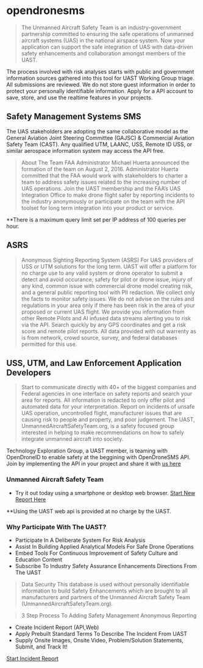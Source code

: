 # opendronesms
 
> The Unmanned Aircraft Safety Team is an industry-government partnership committed to ensuring the safe operations of unmanned aircraft systems (UAS) in the national airspace system. Now your application can support the safe integration of UAS with data-driven safety enhancements and collaboration amongst members of the UAST.

The process involved with risk analyses starts with public and government information sources gathered into this tool for UAST Working Group triage. All submissions are reviewed. We do not store guest information in order to protect your personally identifiable information. Apply for a API account to save, store, and use the realtime features in your projects.  


## Safety Management Systems SMS

The UAS stakeholders are adopting the same collaborative model as the General Aviation Joint Steering Committee (GAJSC) & Commercial Aviation Safety Team (CAST). Any qualified UTM, LAANC, USS, Remote ID USS, or similar aerospace information system may access the API free.  
 
 >About The Team
FAA Administrator Michael Huerta announced the formation of the team on August 2, 2016. Administrator Huerta committed that the FAA would work with stakeholders to charter a team to address safety issues related to the increasing number of UAS operations. Join the UAST membership and the FAA’s UAS Integration Office to make drone flight safer by reporting incidents to the industry anonymously or participate on the team with the API toolset for long term integration into your product or service.

**There is a maximum query limit set per IP address of 100 queries per hour.

## ASRS
>Anonymous Sighting Reporting System (ASRS) For UAS providers of USS or UTM solutions for the long term. UAST will offer a platform for no charge use to any valid system or drone operator to submit a detect and avoid occurance, safety for pilot or drone issue, injury of any kind, common issue with commercial drone model creating risk, and a general public reporting tool with PII redaction.  We collect only the facts to monitor safety issues.  We do not advise on the rules and regulations in your area only if there has been risk in the area of your proposed or current UAS flight. We provide you information from other Remote Pilots and AI infused data streams alerting you to risk via the API.  Search quickly by any GPS coordinates and get a risk score and remote pilot reports. All data provided with out warrenty as is from network, crowd source, survey, and federal databases permitted for this use.
 
##  USS, UTM, and Law Enforcement Application Developers
> Start to communicate directly with 40+ of the biggest companies and Federal agencies in one interface on safety reports and search your area for reports.  All information is redacted to only offer pilot and automated data for your interpretation.  Report on incidents of unsafe UAS operation, uncontrolled flight, manufacturer issues that are causing risk to people and property, and poor judgement.  The UAST, UnmannedAircraftSafetyTeam.org, is a safety focused group interested in helping to make recommendations on how to safely integrate unmanned aircraft into society.  

Technology Exploration Group, a UAST member, is teaming with OpenDroneID to enable safety at the beggining with OpenDroneSMS API. Join by implementing the API in your project and share it with [us here](https://chat.unmannedaircraftsafetyteam.org)


### Unmanned Aircraft Safety Team


* Try it out today using a smartphone or desktop web browser. [ Start New Report Here](https://chat.unmannedaircraftsafetyteam.com/new)


**Using the UAST web api is provided at no charge by the UAST.

### Why Participate With The UAST?
* Participate In A Deliberate System For Risk Analysis
* Assist In Building Applied Analytical Models For Safe Drone Operations
* Embed Tools For Continuous Improvement of Safety Culture and Education Content
* Subscribe To Industry Safety Assurance Enhancements Directions From The UAST


>Data Security
This database is used without personally identifiable information to build Safety Enhancements which are brought to all manufacturers and partners of the Unmanned Aircraft Safety Team (UnmannedAircraftSafetyTeam.org).

> 3 Step Process To Adding Safety Management Anonymous Reporting
*  Create Incident Report (API,Web)
*  Apply Prebuilt Standard Terms To Describe The Incident From UAST 
*  Supply Onsite Images, Onsite Video, Problem/Solution Statements, Submit, and Track It!
 
[Start Incident Report](https://chat.unmannedaircraftsafetyteam..com/new)
